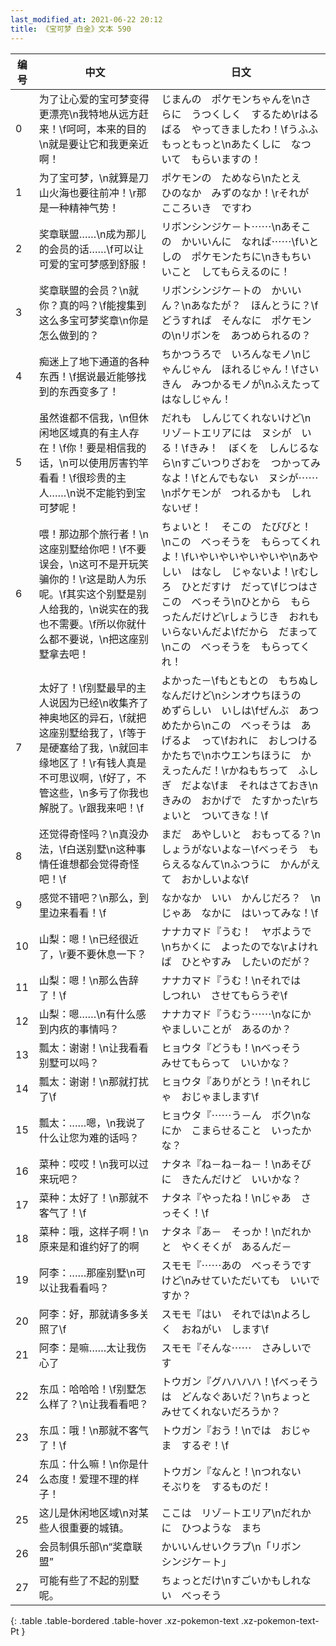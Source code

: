 ```yaml
---
last_modified_at: 2021-06-22 20:12
title: 《宝可梦 白金》文本 590
---
```

| 编号 | 中文 | 日文 |
| ---- | ---- | ---- |
| 0 | 为了让心爱的宝可梦变得更漂亮\n我特地从远方赶来！\f呵呵，本来的目的\n就是要让它和我更亲近啊！ | じまんの　ポケモンちゃんを\nさらに　うつくしく　するため\rはるばる　やってきましたわ！\fうふふ　もっともっと\nあたくしに　なついて　もらいますの！ |
| 1 | 为了宝可梦，\n就算是刀山火海也要往前冲！\r那是一种精神气势！ | ポケモンの　ためなら\nたとえ　ひのなか　みずのなか！\rそれが　こころいき　ですわ |
| 2 | 奖章联盟……\n成为那儿的会员的话……\f可以让可爱的宝可梦感到舒服！ | リボンシンジケ－ト⋯⋯\nあそこの　かいいんに　なれば⋯⋯\fいとしの　ポケモンたちに\nきもちいいこと　してもらえるのに！ |
| 3 | 奖章联盟的会员？\n就你？真的吗？\f能搜集到这么多宝可梦奖章\n你是怎么做到的？ | リボンシンジケ－トの　かいいん？\nあなたが？　ほんとうに？\fどうすれば　そんなに　ポケモンの\nリボンを　あつめられるの？ |
| 4 | 痴迷上了地下通道的各种东西！\f据说最近能够找到的东西变多了！ | ちかつうろで　いろんなモノ\nじゃんじゃん　ほれるじゃん！\fさいきん　みつかるモノが\nふえたって　はなしじゃん！ |
| 5 | 虽然谁都不信我，\n但休闲地区域真的有主人存在！\f你！要是相信我的话，\n可以使用厉害钓竿看看！\f很珍贵的主人……\n说不定能钓到宝可梦呢！ | だれも　しんじてくれないけど\nリゾ－トエリアには　ヌシが　いる！\fきみ！　ぼくを　しんじるなら\nすごいつりざおを　つかってみなよ！\fとんでもない　ヌシが⋯⋯\nポケモンが　つれるかも　しれないぜ！ |
| 6 | 喂！那边那个旅行者！\n这座别墅给你吧！\f不要误会，\n这可不是开玩笑骗你的！\r这是助人为乐呢。\f其实这个别墅是别人给我的，\n说实在的我也不需要。\f所以你就什么都不要说，\n把这座别墅拿去吧！ | ちょいと！　そこの　たびびと！\nこの　べっそうを　もらってくれよ！\fいやいやいやいやいや\nあやしい　はなし　じゃないよ！\rむしろ　ひとだすけ　だって\fじつはさ　この　べっそう\nひとから　もらったんだけど\rしょうじき　おれも　いらないんだよ\fだから　だまって\nこの　べっそうを　もらってくれ！ |
| 7 | 太好了！\f别墅最早的主人说因为已经\n收集齐了神奥地区的异石，\f就把这座别墅给我了，\f等于是硬塞给了我，\n就回丰缘地区了！\r有钱人真是不可思议啊，\f好了，不管这些，\n多亏了你我也解脱了。\r跟我来吧！\f | よかった－\fもともとの　もちぬし　なんだけど\nシンオウちほうの　めずらしい　いしは\fぜんぶ　あつめたから\nこの　べっそうは　あげるよ　って\fおれに　おしつける　かたちで\nホウエンちほうに　かえったんだ！\rかねもちって　ふしぎ　だよな\fま　それはさておき\nきみの　おかげで　たすかった\rちょいと　ついてきな！\f |
| 8 | 还觉得奇怪吗？\n真没办法，\f白送别墅\n这种事情任谁想都会觉得奇怪吧！\f | まだ　あやしいと　おもってる？\nしょうがないよな－\fべっそう　もらえるなんて\nふつうに　かんがえて　おかしいよな\f |
| 9 | 感觉不错吧？\n那么，到里边来看看！\f | なかなか　いい　かんじだろ？　\nじゃあ　なかに　はいってみな！\f |
| 10 | 山梨：嗯！\n已经很近了，\r要不要休息一下？ | ナナカマド『うむ！　ヤボようで\nちかくに　よったのでな\rよければ　ひとやすみ　したいのだが？ |
| 11 | 山梨：嗯！\n那么告辞了！\f | ナナカマド『うむ！\nそれでは　しつれい　させてもらうぞ\f |
| 12 | 山梨：嗯……\n有什么感到内疚的事情吗？ | ナナカマド『うむう⋯⋯\nなにか　やましいことが　あるのか？ |
| 13 | 瓢太：谢谢！\n让我看看别墅可以吗？ | ヒョウタ『どうも！\nべっそう　みせてもらって　いいかな？ |
| 14 | 瓢太：谢谢！\n那就打扰了\f | ヒョウタ『ありがとう！\nそれじゃ　おじゃまします\f |
| 15 | 瓢太：……嗯，\n我说了什么让您为难的话吗？ | ヒョウタ『⋯⋯う－ん　ボク\nなにか　こまらせること　いったかな？ |
| 16 | 菜种：哎哎！\n我可以过来玩吧？ | ナタネ『ね－ね－ね－！\nあそびに　きたんだけど　いいかな？ |
| 17 | 菜种：太好了！\n那就不客气了！\f | ナタネ『やったね！\nじゃあ　さっそく！\f |
| 18 | 菜种：哦，这样子啊！\n原来是和谁约好了的啊 | ナタネ『あ－　そっか！\nだれかと　やくそくが　あるんだ－ |
| 19 | 阿李：……那座别墅\n可以让我看看吗？ | スモモ『⋯⋯あの　べっそうですけど\nみせていただいても　いいですか？ |
| 20 | 阿李：好，那就请多多关照了\f | スモモ『はい　それでは\nよろしく　おねがい　します\f |
| 21 | 阿李：是嘛……太让我伤心了 | スモモ『そんな⋯⋯　さみしいです |
| 22 | 东瓜：哈哈哈！\f别墅怎么样了？\n让我看看吧？ | トウガン『グハハハハ！\fべっそうは　どんなぐあいだ？\nちょっと　みせてくれないだろうか？ |
| 23 | 东瓜：哦！\n那就不客气了！\f | トウガン『おう！\nでは　おじゃま　するぞ！\f |
| 24 | 东瓜：什么嘛！\n你是什么态度！爱理不理的样子！ | トウガン『なんと！\nつれない　そぶりを　するものだ！ |
| 25 | 这儿是休闲地区域\n对某些人很重要的城镇。 | ここは　リゾ－トエリア\nだれかに　ひつような　まち |
| 26 | 会员制俱乐部\n“奖章联盟” | かいいんせいクラブ\n「リボン　シンジケ－ト」 |
| 27 | 可能有些了不起的别墅呢。 | ちょっとだけ\nすごいかもしれない　べっそう |
{: .table .table-bordered .table-hover .xz-pokemon-text .xz-pokemon-text-Pt }